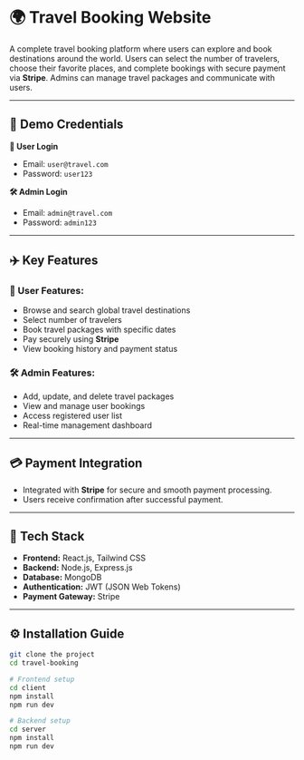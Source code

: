 # 🌍 Travel Booking Website

A complete travel booking platform where users can explore and book destinations around the world. Users can select the number of travelers, choose their favorite places, and complete bookings with secure payment via **Stripe**. Admins can manage travel packages and communicate with users.

---

## 🔐 Demo Credentials

**🧑 User Login**
- Email: `user@travel.com`
- Password: `user123`

**🛠️ Admin Login**
- Email: `admin@travel.com`
- Password: `admin123`

---

## ✈️ Key Features

### 👤 User Features:
- Browse and search global travel destinations
- Select number of travelers
- Book travel packages with specific dates
- Pay securely using **Stripe**
- View booking history and payment status

### 🛠️ Admin Features:
- Add, update, and delete travel packages
- View and manage user bookings
- Access registered user list
- Real-time management dashboard

---

## 💳 Payment Integration

- Integrated with **Stripe** for secure and smooth payment processing.
- Users receive confirmation after successful payment.

---

## 🧰 Tech Stack

- **Frontend:** React.js, Tailwind CSS
- **Backend:** Node.js, Express.js
- **Database:** MongoDB
- **Authentication:** JWT (JSON Web Tokens)
- **Payment Gateway:** Stripe

---


## ⚙️ Installation Guide

```bash
git clone the project
cd travel-booking

# Frontend setup
cd client
npm install
npm run dev

# Backend setup
cd server
npm install
npm run dev
